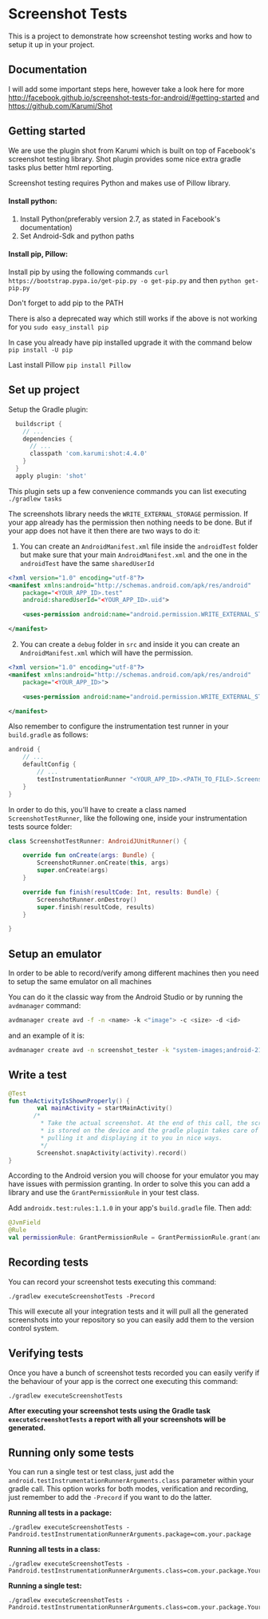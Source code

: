 # Screenshot Tests

This is a project to demonstrate how screenshot testing works and how to setup it up in your project.

## Documentation
I will add some important steps here, however take a look here for more
http://facebook.github.io/screenshot-tests-for-android/#getting-started
and
https://github.com/Karumi/Shot

## Getting started
We are use the plugin shot from Karumi which is built on top of Facebook's screenshot testing library.
Shot plugin provides some nice extra gradle tasks plus better html reporting.

Screenshot testing requires Python and makes use of Pillow library.

#### Install python:

1. Install Python(preferably version 2.7, as stated in Facebook's documentation)
2. Set Android-Sdk and python paths

#### Install pip, Pillow:

Install pip by using the following commands
``curl https://bootstrap.pypa.io/get-pip.py -o get-pip.py``
and then
``python get-pip.py``

Don't forget to add pip to the PATH

There is also a deprecated way which still works if the above is not working for you
``sudo easy_install pip``

In case you already have pip installed upgrade it with the command below
``pip install -U pip``

Last install Pillow
``pip install Pillow``

## Set up project

Setup the Gradle plugin:

```groovy
  buildscript {
    // ...
    dependencies {
      // ...
      classpath 'com.karumi:shot:4.4.0'
    }
  }
  apply plugin: 'shot'
```

This plugin sets up a few convenience commands you can list executing ``./gradlew tasks``

The screenshots library needs the ``WRITE_EXTERNAL_STORAGE`` permission. 
If your app already has the permission then nothing needs to be done.
But if your app does not have it then there are two ways to do it:

1.  You can create an ``AndroidManifest.xml`` file inside the ``androidTest`` folder but make sure that your main ``AndroidManifest.xml`` and the one in the ``androidTest`` have the same ``sharedUserId``

```xml
<?xml version="1.0" encoding="utf-8"?>
<manifest xmlns:android="http://schemas.android.com/apk/res/android"
    package="<YOUR_APP_ID>.test"
    android:sharedUserId="<YOUR_APP_ID>.uid">

    <uses-permission android:name="android.permission.WRITE_EXTERNAL_STORAGE" />

</manifest>
```

2.  You can create a ``debug`` folder in ``src`` and inside it you can create an ``AndroidManifest.xml`` which will have the permission.

```xml
<?xml version="1.0" encoding="utf-8"?>
<manifest xmlns:android="http://schemas.android.com/apk/res/android"
    package="<YOUR_APP_ID>">

    <uses-permission android:name="android.permission.WRITE_EXTERNAL_STORAGE" />

</manifest>
```


Also remember to configure the instrumentation test runner in your ``build.gradle`` as follows:

```groovy
android {
    // ...
    defaultConfig {
        // ...
        testInstrumentationRunner "<YOUR_APP_ID>.<PATH_TO_FILE>.ScreenshotTestRunner"
    }
}
```

In order to do this, you'll have to create a class named ``ScreenshotTestRunner``, like the following one, inside your instrumentation tests source folder:

```kotlin
class ScreenshotTestRunner: AndroidJUnitRunner() {

    override fun onCreate(args: Bundle) {
        ScreenshotRunner.onCreate(this, args)
        super.onCreate(args)
    }

    override fun finish(resultCode: Int, results: Bundle) {
        ScreenshotRunner.onDestroy()
        super.finish(resultCode, results)
    }

}
```

## Setup an emulator

In order to be able to record/verify among different machines then you need to setup the same emulator on all machines

You can do it the classic way from the Android Studio or by running the ``avdmanager`` command:

```bash
avdmanager create avd -f -n <name> -k <"image"> -c <size> -d <id>
```

and an example of it is:

```bash
avdmanager create avd -n screenshot_tester -k "system-images;android-21;default;armeabi-v7a" -c 100M -f -d 22
```

## Write a test

```kotlin
@Test
fun theActivityIsShownProperly() {
        val mainActivity = startMainActivity()
       /*
         * Take the actual screenshot. At the end of this call, the screenshot
         * is stored on the device and the gradle plugin takes care of
         * pulling it and displaying it to you in nice ways.
         */
        Screenshot.snapActivity(activity).record()
}
```

According to the Android version you will choose for your emulator you may have issues with permission granting.
In order to solve this you can add a library and use the ``GrantPermissionRule`` in your test class.

Add ``androidx.test:rules:1.1.0`` in your app's ``build.gradle`` file.
Then add:

```kotlin
@JvmField
@Rule
val permissionRule: GrantPermissionRule = GrantPermissionRule.grant(android.Manifest.permission.WRITE_EXTERNAL_STORAGE)
```

## Recording tests

You can record your screenshot tests executing this command:

```shell
./gradlew executeScreenshotTests -Precord
```

This will execute all your integration tests and it will pull all the generated screenshots into your repository so you can easily add them to the version control system.

## Verifying tests

Once you have a bunch of screenshot tests recorded you can easily verify if the behaviour of your app is the correct one executing this command:

```shell
./gradlew executeScreenshotTests
```

**After executing your screenshot tests using the Gradle task ``executeScreenshotTests`` a report with all your screenshots will be generated.**

## Running only some tests

You can run a single test or test class, just add the `android.testInstrumentationRunnerArguments.class` parameter within your gradle call. This option works for both modes, verification and recording, just remember to add the `-Precord` if you want to do the latter.

**Running all tests in a package:**

```shell
./gradlew executeScreenshotTests -Pandroid.testInstrumentationRunnerArguments.package=com.your.package
```

**Running all tests in a class:**

```shell
./gradlew executeScreenshotTests -Pandroid.testInstrumentationRunnerArguments.class=com.your.package.YourClassTest
```

**Running a single test:**

```shell
./gradlew executeScreenshotTests -Pandroid.testInstrumentationRunnerArguments.class=com.your.package.YourClassTest#yourTest
```
